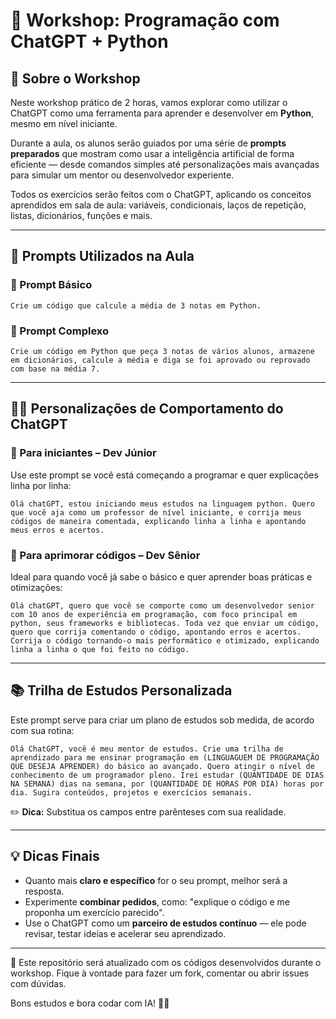 # 🧠 Workshop: Programação com ChatGPT + Python

## 📌 Sobre o Workshop

Neste workshop prático de 2 horas, vamos explorar como utilizar o ChatGPT como uma ferramenta para aprender e desenvolver em **Python**, mesmo em nível iniciante.

Durante a aula, os alunos serão guiados por uma série de **prompts preparados** que mostram como usar a inteligência artificial de forma eficiente — desde comandos simples até personalizações mais avançadas para simular um mentor ou desenvolvedor experiente.

Todos os exercícios serão feitos com o ChatGPT, aplicando os conceitos aprendidos em sala de aula: variáveis, condicionais, laços de repetição, listas, dicionários, funções e mais.

---

## 🚀 Prompts Utilizados na Aula

### 🧮 Prompt Básico
```
Crie um código que calcule a média de 3 notas em Python.
```

### 🧾 Prompt Complexo
```
Crie um código em Python que peça 3 notas de vários alunos, armazene em dicionários, calcule a média e diga se foi aprovado ou reprovado com base na média 7.
```

---

## 🧑‍🏫 Personalizações de Comportamento do ChatGPT

### 👶 Para iniciantes – Dev Júnior
Use este prompt se você está começando a programar e quer explicações linha por linha:
```
Olá chatGPT, estou iniciando meus estudos na linguagem python. Quero que você aja como um professor de nível iniciante, e corrija meus códigos de maneira comentada, explicando linha a linha e apontando meus erros e acertos.
```

### 🧠 Para aprimorar códigos – Dev Sênior
Ideal para quando você já sabe o básico e quer aprender boas práticas e otimizações:
```
Olá chatGPT, quero que você se comporte como um desenvolvedor senior com 10 anos de experiência em programação, com foco principal em python, seus frameworks e bibliotecas. Toda vez que enviar um código, quero que corrija comentando o código, apontando erros e acertos. Corrija o código tornando-o mais performático e otimizado, explicando linha a linha o que foi feito no código.
```

---

## 📚 Trilha de Estudos Personalizada

Este prompt serve para criar um plano de estudos sob medida, de acordo com sua rotina:
```
Olá ChatGPT, você é meu mentor de estudos. Crie uma trilha de aprendizado para me ensinar programação em (LINGUAGUEM DE PROGRAMAÇÃO QUE DESEJA APRENDER) do básico ao avançado. Quero atingir o nível de conhecimento de um programador pleno. Irei estudar (QUANTIDADE DE DIAS NA SEMANA) dias na semana, por (QUANTIDADE DE HORAS POR DIA) horas por dia. Sugira conteúdos, projetos e exercícios semanais.
```

✏️ **Dica:** Substitua os campos entre parênteses com sua realidade.

---

## 💡 Dicas Finais

- Quanto mais **claro e específico** for o seu prompt, melhor será a resposta.
- Experimente **combinar pedidos**, como: "explique o código e me proponha um exercício parecido".
- Use o ChatGPT como um **parceiro de estudos contínuo** — ele pode revisar, testar ideias e acelerar seu aprendizado.

---

📁 Este repositório será atualizado com os códigos desenvolvidos durante o workshop. Fique à vontade para fazer um fork, comentar ou abrir issues com dúvidas.

Bons estudos e bora codar com IA! 🚀🐍
